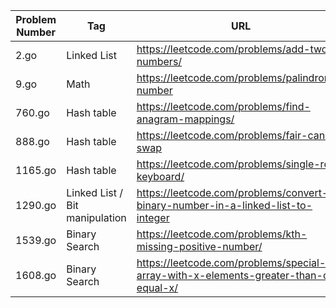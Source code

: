 | Problem Number | Tag                            | URL                                                                                  |
| -------------- | ------------------------------ | ------------------------------------------------------------------------------------ |
| 2.go           | Linked List                    | https://leetcode.com/problems/add-two-numbers/                                       |
| 9.go           | Math                           | https://leetcode.com/problems/palindrome-number                                      |
| 760.go         | Hash table                     | https://leetcode.com/problems/find-anagram-mappings/                                 |
| 888.go         | Hash table                     | https://leetcode.com/problems/fair-candy-swap                                        |
| 1165.go        | Hash table                     | https://leetcode.com/problems/single-row-keyboard/                                   |
| 1290.go        | Linked List / Bit manipulation | https://leetcode.com/problems/convert-binary-number-in-a-linked-list-to-integer      |
| 1539.go        | Binary Search                  | https://leetcode.com/problems/kth-missing-positive-number/                           |
| 1608.go        | Binary Search                  | https://leetcode.com/problems/special-array-with-x-elements-greater-than-or-equal-x/ |
